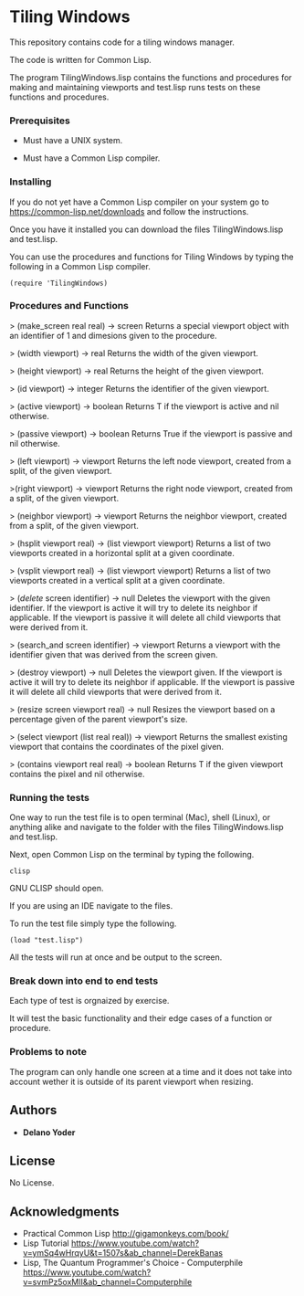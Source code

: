 # Tiling Windows

This repository contains code for a tiling windows manager.

The code is written for Common Lisp.

The program TilingWindows.lisp contains the functions and procedures for making and maintaining viewports and test.lisp runs tests on these functions and procedures.

### Prerequisites

* Must have a UNIX system.

* Must have a Common Lisp compiler.

### Installing

If you do not yet have a Common Lisp compiler on your system go to https://common-lisp.net/downloads and follow the instructions.

Once you have it installed you can download the files TilingWindows.lisp and test.lisp.

You can use the procedures and functions for Tiling Windows by typing the following in a Common Lisp compiler.

```
(require 'TilingWindows)
```

### Procedures and Functions

\> (make_screen real real) -> screen
Returns a special viewport object with an identifier of 1 and dimesions given to the procedure.

\> (width viewport) -> real
Returns the width of the given viewport.

\> (height viewport) -> real
Returns the height of the given viewport.

\> (id viewport) -> integer
Returns the identifier of the given viewport.

\> (active viewport) -> boolean
Returns T if the viewport is active and nil otherwise.

\> (passive viewport) -> boolean
Returns True if the viewport is passive and nil otherwise.

\> (left viewport) -> viewport
Returns the left node viewport, created from a split, of the given viewport.

\>(right viewport) -> viewport
Returns the right node viewport, created from a split, of the given viewport.

\> (neighbor viewport) -> viewport
Returns the neighbor viewport, created from a split, of the given viewport.

\> (hsplit viewport real) -> (list viewport viewport)
Returns a list of two viewports created in a horizontal split at a given coordinate.

\> (vsplit viewport real) -> (list viewport viewport)
Returns a list of two viewports created in a vertical split at a given coordinate.

\> (_delete_ screen identifier) -> null
Deletes the viewport with the given identifier. If the viewport is active it will try to delete its neighbor if applicable. If the viewport is passive it will delete all child viewports that were derived from it.

\> (search_and screen identifier) -> viewport
Returns a viewport with the identifier given that was derived from the screen given.

\> (destroy viewport) -> null
Deletes the viewport given. If the viewport is active it will try to delete its neighbor if applicable. If the viewport is passive it will delete all child viewports that were derived from it.

\> (resize screen viewport real) -> null
Resizes the viewport based on a percentage given of the parent viewport's size.

\> (select viewport (list real real)) -> viewport
Returns the smallest existing viewport that contains the coordinates of the pixel given.

\> (contains viewport real real) -> boolean
Returns T if the given viewport contains the pixel and nil otherwise.

### Running the tests

One way to run the test file is to open terminal (Mac), shell (Linux), or anything alike and navigate to the folder with the files TilingWindows.lisp and test.lisp.

Next, open Common Lisp on the terminal by typing the following.

```
clisp
```

GNU CLISP should open.

If you are using an IDE navigate to the files.

To run the test file simply type the following.

```
(load "test.lisp")
```

All the tests will run at once and be output to the screen.



### Break down into end to end tests

Each type of test is orgnaized by exercise.

It will test the basic functionality and their edge cases of a function or procedure.

### Problems to note

The program can only handle one screen at a time and it does not take into account wether it is outside of its parent viewport when resizing.

## Authors

* **Delano Yoder** 

## License

No License.

## Acknowledgments

* Practical Common Lisp http://gigamonkeys.com/book/
* Lisp Tutorial https://www.youtube.com/watch?v=ymSq4wHrqyU&t=1507s&ab_channel=DerekBanas
* Lisp, The Quantum Programmer's Choice - Computerphile https://www.youtube.com/watch?v=svmPz5oxMlI&ab_channel=Computerphile

